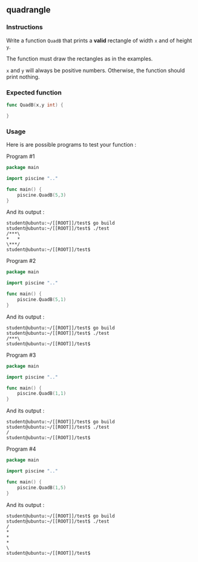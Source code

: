 ## quadrangle

### Instructions

Write a function `QuadB` that prints a **valid** rectangle of width `x` and of height `y`.

The function must draw the rectangles as in the examples.

`x` and `y` will always be positive numbers. Otherwise, the function should print nothing.

### Expected function

```go
func QuadB(x,y int) {

}
```

### Usage

Here is are possible programs to test your function :

Program #1

```go
package main

import piscine ".."

func main() {
	piscine.QuadB(5,3)
}
```

And its output :

```console
student@ubuntu:~/[[ROOT]]/test$ go build
student@ubuntu:~/[[ROOT]]/test$ ./test
/***\
*   *
\***/
student@ubuntu:~/[[ROOT]]/test$
```

Program #2

```go
package main

import piscine ".."

func main() {
	piscine.QuadB(5,1)
}
```

And its output :

```console
student@ubuntu:~/[[ROOT]]/test$ go build
student@ubuntu:~/[[ROOT]]/test$ ./test
/***\
student@ubuntu:~/[[ROOT]]/test$
```

Program #3

```go
package main

import piscine ".."

func main() {
	piscine.QuadB(1,1)
}
```

And its output :

```console
student@ubuntu:~/[[ROOT]]/test$ go build
student@ubuntu:~/[[ROOT]]/test$ ./test
/
student@ubuntu:~/[[ROOT]]/test$
```

Program #4

```go
package main

import piscine ".."

func main() {
	piscine.QuadB(1,5)
}
```

And its output :

```console
student@ubuntu:~/[[ROOT]]/test$ go build
student@ubuntu:~/[[ROOT]]/test$ ./test
/
*
*
*
\
student@ubuntu:~/[[ROOT]]/test$
```
